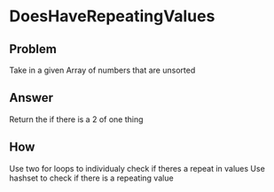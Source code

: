 ﻿# DoesHaveRepeatingValues

## Problem

Take in a given Array of numbers that are unsorted

## Answer

Return the if there is a 2 of one thing

## How

Use two for loops to individualy check if theres a repeat in values
Use hashset to check if there is a repeating value
